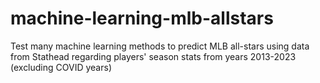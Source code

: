 # machine-learning-mlb-allstars
Test many machine learning methods to predict MLB all-stars using data from Stathead regarding players' season stats from years 2013-2023 (excluding COVID years)

